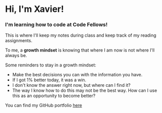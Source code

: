 # Hi, I'm Xavier!

### I'm learning how to code at Code Fellows!

This is where I'll keep my notes during class and keep track of my reading assignments.

To me, a **growth mindset** is knowing that where I am now is not where I'll always be. 

Some reminders to stay in a growth mindset:

  - Make the best decisions you can with the information you have.
  - If I got 1% better today, it was a win.
  - I don't know the answer right now, but where can I find it?
  - The way I know how to do this may not be the best way. How can I use this as an opportunity to become better?

You can find my GitHub portfolio [here](https://github.com/xhillman)
